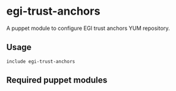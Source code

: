 # egi-trust-anchors

A puppet module to configure EGI trust anchors YUM repository.

## Usage

```
include egi-trust-anchors
```

## Required puppet modules


